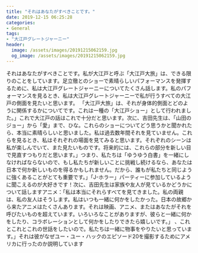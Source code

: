 ```yaml
---
title: "それはあなたがすべきことです。"
date: 2019-12-15 06:25:28
categories:
- General
tags:
- "大江戸グレートジャーニー"
header:
  image: /assets/images/20191215062159.jpg
  og_image: /assets/images/20191215062159.jpg
---
```


それはあなたがすべきことです。私が大江戸と呼ぶ「大江戸大旅」は、できる限りのことをしています。足立徹とのショーで素晴らしいパフォーマンスを発揮するために、私は大江戸グレートジャーニーについてたくさん話します。私のパフォーマンスを見るとき、私は大江戸グレートジャーニーで私が行うすべての大江戸の側面を見たいと思います。 「大江戸大旅」は、それが身体的側面とどのように関係するかについてです。これは一種の「大江戸ショー」として行われました。」これで大江戸の話はこれで十分だと思います。次に、吉田先生は、「山田のジョー」から「愛」まで、ひな。これらのショーについてどう思うかと聞かれたら、本当に素晴らしいと思いました。私は過去数年間それを見ていません。これらを見るとき、私はそれぞれの場面を見てみると思います。それぞれのシーンは私が楽しんでいて、また見たいものです。将来的には、これらの部分を新しい目で見直すつもりだと思います。」つまり、私たちは「ゆうゆう白書」を一緒にしなければならないので、もし私たちが新しいことに挑戦し続けるなら、あなたは日本で何か新しいものを得るかもしれません。だから、誰もが私たちと同じように強くあることがとても重要です。」「J-ホラー」パーティーに参加しているように聞こえるのが大好きです！次に、吉田先生は家族や友人が見ているかどうかについて話しますアニメ：「私は本当にそれらすべてを見てきました。私の両親は、私の友人はそうします。私はいつも一緒に何かをしたかった。日本の故郷から来たアニメはたくさんあります。それは映画、アニメ、またはあなたがそれを呼びたいものを超えています。いろいろなことがありますが、彼らと一緒に何かをしたり、コラボレーションとして何かをしたりできたら嬉しいです。」 、これとこれとこれの世話をしたいので。私たちは一緒に物事をやりたいと思っています。」それは彼がなぜユー・ユー・ハックのエピソード20を撮影するためにアメリカに行ったのか説明しています
